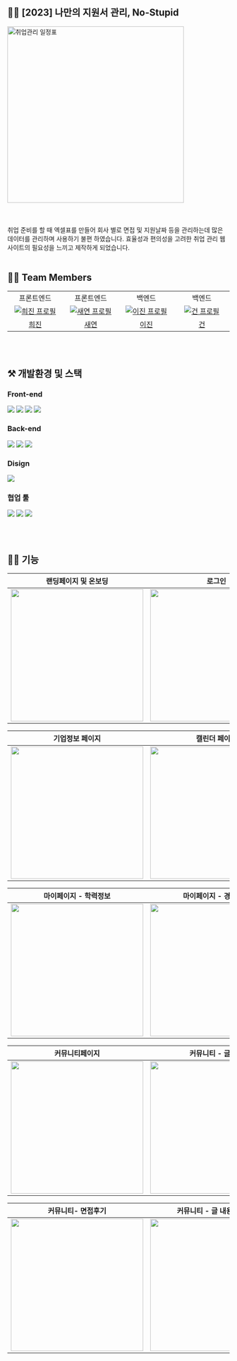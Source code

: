 ## 👨‍🎓 [2023] 나만의 지원서 관리, No-Stupid
<img src="https://github.com/gmlgus0424/Algorithm_JS/assets/81346229/5406a7e5-f788-4116-aa01-b0631f5fcc96" alt="취업관리 일정표" width="400"/>
</br>
</br>
</br>
</br>
취업 준비를 할 때 엑셀표를 만들어 회사 별로 면접 및 지원날짜 등을 관리하는데 많은 데이터를 관리하며 사용하기 불편
하였습니다. 
효율성과 편의성을 고려한 취업 관리 웹사이트의 필요성을 느끼고 제작하게 되었습니다. 

</br>
</br>

## 🧑‍💻 Team Members   
<table>
<tr>
<td align="center"> 프론트엔드</td>
<td align="center"> 프론트엔드</td>
<td align="center"> 백엔드</td>
<td align="center"> 백엔드</td>
</tr>
  <tr>
    <td align="center" width="120px">
      <a href="https://github.com/gmlgus0424" target="_blank">
        <img src="https://github.com/gmlgus0424/Algorithm_JS/assets/81346229/9a0a86ee-e568-4821-b656-9abb06faf4f6" alt="희진 프로필" />
      </a>
    </td>
    <td align="center" width="120px">
      <a href="https://github.com/kso2050" target="_blank">
        <img src="https://github.com/gmlgus0424/Algorithm_JS/assets/81346229/34fc8e13-5f82-4888-aa02-a308f8760b56" alt="새연 프로필" />
      </a>
    </td>
    <td align="center" width="120px">
      <a href="https://github.com/binary-jin" target="_blank">
        <img src="https://github.com/gmlgus0424/Algorithm_JS/assets/81346229/88d3367a-a7cf-457f-98b2-909663c591a7" alt="이진 프로필" />
      </a>
    </td>
    <td align="center" width="120px">
      <a href="https://github.com/kang0129" target="_blank">
        <img src="https://github.com/gmlgus0424/Algorithm_JS/assets/81346229/c298b317-1399-471e-a348-90cb33797cb0" alt="건 프로필" />
      </a>
    </td>  

  <tr>
    <td align="center">
      <a href="https://github.com/hafnium1923" target="_blank">
        희진
      </a>
    </td>
     <td align="center">
      <a href="https://github.com/wzrabbit" target="_blank">
       새연
      </a>
    </td> 
     <td align="center">
      <a href="https://github.com/suyoungj" target="_blank">
       이진
      </a>
       <td align="center">
      <a href="https://github.com/pilyang" target="_blank">
        건
      </a>
    </td>
    
     
 
  </tr>
</table>

</br>
</br>

## ⚒️ 개발환경 및 스택
### Front-end
 <img src="https://img.shields.io/badge/React-61DAFB?style=for-the-badge&logo=React&logoColor=black"/> <img src="https://img.shields.io/badge/JavaScript-F7DF1E?style=for-the-badge&logo=JavaScript&logoColor=black"/> 
 <img src="https://img.shields.io/badge/Vercel-000000?style=for-the-badge&logo=Vercel&logoColor=white"/> 
  <img src="https://img.shields.io/badge/styled components-DB7093?style=for-the-badge&logo=styled components&logoColor=white"/> 

 
 
### Back-end
  <img src="https://img.shields.io/badge/Spring-6DB33F?style=for-the-badge&logo=Spring&logoColor=white"/> <img src="https://img.shields.io/badge/Spring Boot-6DB33F?style=for-the-badge&logo=Springboot&logoColor=white"/> 
<img src="https://img.shields.io/badge/MySQL-4479A1?style=for-the-badge&logo=Spring&logoColor=white"/> 

### Disign

 <img src="https://img.shields.io/badge/Figma-F24E1E?style=for-the-badge&logo=Spring&logoColor=white"/> 


### 협업 툴 
 <img src="https://img.shields.io/badge/Discord-5865F2?style=for-the-badge&logo=Spring&logoColor=white"/>  <img src="https://img.shields.io/badge/Notion-000000?style=for-the-badge&logo=Spring&logoColor=white"/> 
<img src="https://img.shields.io/badge/Git-F05032?style=for-the-badge&logo=Spring&logoColor=white"/> 


</br>
</br>

##  🙋‍♂️ 기능
|   랜딩페이지 및 온보딩 | 로그인  | 회원가입  | 메인페이지 
| :-------------------------: | :-------------------------: |  :-------------------------: | :-------------------------: | 
| <img src="https://github.com/gmlgus0424/Algorithm_JS/assets/81346229/7a7d391a-82e6-4884-9172-6031d05cbd7e" width="300" />| <img src="https://github.com/gmlgus0424/Algorithm_JS/assets/81346229/0c69ed12-49d1-451f-8a60-5a14ffc36432" width="300" /> |<img src="https://github.com/gmlgus0424/Algorithm_JS/assets/81346229/62ed484e-5735-457c-82c1-f7c117150bb6" width="300" />|<img src="https://github.com/gmlgus0424/Algorithm_JS/assets/81346229/2ffeb23c-63a3-42e7-a861-1d3a856834dd" width="300" />


|  기업정보 페이지  | 캘린더 페이지 | 투두리스트 페이지 | 마이 페이지
| :-------------------------: | :-------------------------: | :-------------------------: | :-------------------------: | 
| <img src="https://github.com/gmlgus0424/Algorithm_JS/assets/81346229/0d5647e8-8b63-4d9c-bbb1-36ee5ea80cd3" width="300" />| <img src="https://github.com/gmlgus0424/Algorithm_JS/assets/81346229/9eb96f42-8eb4-44a6-afdd-fdc48b83aa30" width="300" /> |<img src="https://github.com/gmlgus0424/Algorithm_JS/assets/81346229/a7d7a782-782e-4c58-88d8-c230516f03a0" width="300" />|<img src="https://github.com/gmlgus0424/Algorithm_JS/assets/81346229/250acb76-8be6-4799-a695-2deef879d732" width="300" />


|  마이페이지 - 학력정보 | 마이페이지 - 경력정보 | 마이페이지 - 포트폴리오 | 마이페이지 - 수정
| :-------------------------: | :-------------------------: | :-------------------------: | :-------------------------: | 
| <img src="https://github.com/gmlgus0424/Algorithm_JS/assets/81346229/964a4ba4-a339-48ed-a829-4d1fd9306bcf" width="300" />| <img src="https://github.com/gmlgus0424/Algorithm_JS/assets/81346229/b2102acd-962d-4b2a-894c-a05c19c95d91" width="300" /> |<img src="https://github.com/gmlgus0424/Algorithm_JS/assets/81346229/42ec538f-2edd-49b6-96e9-13f01154b7b0" width="300" />|<img src="https://github.com/gmlgus0424/Algorithm_JS/assets/81346229/a4f34225-b477-4f3e-956a-94ce4763c7a9" width="300" />

|  커뮤니티페이지  | 커뮤니티 - 글쓰기 | 커뮤니티 - 이직, 커리어 | 커뮤니티 - 글 내용, 대댓글
| :-------------------------: | :-------------------------: | :-------------------------: | :-------------------------: | 
| <img src="https://github.com/gmlgus0424/Algorithm_JS/assets/81346229/9f4a0006-7ccb-4bf7-a248-c7873831bed5" width="300" />| <img src="https://github.com/gmlgus0424/Algorithm_JS/assets/81346229/92b91a8e-3959-4f8b-9657-b0251472aff7" width="300" /> |<img src="https://github.com/gmlgus0424/Algorithm_JS/assets/81346229/21a45327-c82a-4b60-ae4b-04984b151163" width="300" />|<img src="https://github.com/gmlgus0424/Algorithm_JS/assets/81346229/8de46d28-3c3c-413f-8fef-e7538fa91be1" width="300" />

|  커뮤니티- 면접후기  | 커뮤니티 - 글 내용, 대댓글  |
| :-------------------------: | :-------------------------: | 
| <img src="https://github.com/gmlgus0424/Algorithm_JS/assets/81346229/e54842cf-67d3-4bd4-b52b-895ee343938e" width="300" />| <img src="https://github.com/gmlgus0424/Algorithm_JS/assets/81346229/2486fb67-e304-41a7-a922-c1ead6312c0c" width="300" /> 
<br/> 
